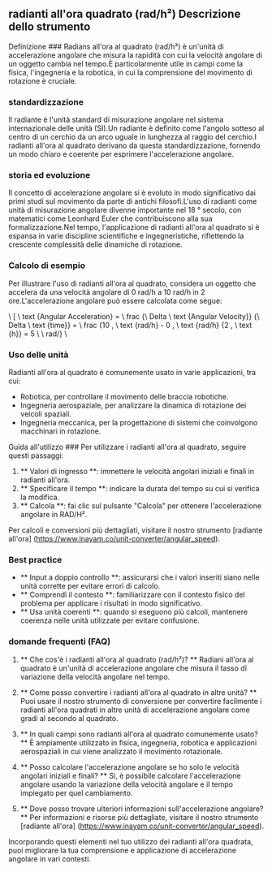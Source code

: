 ## radianti all'ora quadrato (rad/h²) Descrizione dello strumento

Definizione ###
Radians all'ora al quadrato (rad/h²) è un'unità di accelerazione angolare che misura la rapidità con cui la velocità angolare di un oggetto cambia nel tempo.È particolarmente utile in campi come la fisica, l'ingegneria e la robotica, in cui la comprensione del movimento di rotazione è cruciale.

### standardizzazione
Il radiante è l'unità standard di misurazione angolare nel sistema internazionale delle unità (SI).Un radiante è definito come l'angolo sotteso al centro di un cerchio da un arco uguale in lunghezza al raggio del cerchio.I radianti all'ora al quadrato derivano da questa standardizzazione, fornendo un modo chiaro e coerente per esprimere l'accelerazione angolare.

### storia ed evoluzione
Il concetto di accelerazione angolare si è evoluto in modo significativo dai primi studi sul movimento da parte di antichi filosofi.L'uso di radianti come unità di misurazione angolare divenne importante nel 18 ° secolo, con matematici come Leonhard Euler che contribuiscono alla sua formalizzazione.Nel tempo, l'applicazione di radianti all'ora al quadrato si è espansa in varie discipline scientifiche e ingegneristiche, riflettendo la crescente complessità delle dinamiche di rotazione.

### Calcolo di esempio
Per illustrare l'uso di radianti all'ora al quadrato, considera un oggetto che accelera da una velocità angolare di 0 rad/h a 10 rad/h in 2 ore.L'accelerazione angolare può essere calcolata come segue:

\ [
\ text {Angular Acceleration} = \ frac {\ Delta \ text {Angular Velocity}} {\ Delta \ text {time}} = \ frac {10 \, \ text {rad/h} - 0 \, \ text {rad/h} {2 \, \ text {h}} = 5 \ \ rad/}
\

### Uso delle unità
Radianti all'ora al quadrato è comunemente usato in varie applicazioni, tra cui:
- Robotica, per controllare il movimento delle braccia robotiche.
- Ingegneria aerospaziale, per analizzare la dinamica di rotazione dei veicoli spaziali.
- Ingegneria meccanica, per la progettazione di sistemi che coinvolgono macchinari in rotazione.

Guida all'utilizzo ###
Per utilizzare i radianti all'ora al quadrato, seguire questi passaggi:
1. ** Valori di ingresso **: immettere le velocità angolari iniziali e finali in radianti all'ora.
2. ** Specificare il tempo **: indicare la durata del tempo su cui si verifica la modifica.
3. ** Calcola **: fai clic sul pulsante "Calcola" per ottenere l'accelerazione angolare in RAD/H².

Per calcoli e conversioni più dettagliati, visitare il nostro strumento [radiante all'ora] (https://www.inayam.co/unit-converter/angular_speed).

### Best practice
- ** Input a doppio controllo **: assicurarsi che i valori inseriti siano nelle unità corrette per evitare errori di calcolo.
- ** Comprendi il contesto **: familiarizzare con il contesto fisico del problema per applicare i risultati in modo significativo.
- ** Usa unità coerenti **: quando si eseguono più calcoli, mantenere coerenza nelle unità utilizzate per evitare confusione.

### domande frequenti (FAQ)

1. ** Che cos'è i radianti all'ora al quadrato (rad/h²)? **
Radiani all'ora al quadrato è un'unità di accelerazione angolare che misura il tasso di variazione della velocità angolare nel tempo.

2. ** Come posso convertire i radianti all'ora al quadrato in altre unità? **
Puoi usare il nostro strumento di conversione per convertire facilmente i radianti all'ora quadrati in altre unità di accelerazione angolare come gradi al secondo al quadrato.

3. ** In quali campi sono radianti all'ora al quadrato comunemente usato? **
È ampiamente utilizzato in fisica, ingegneria, robotica e applicazioni aerospaziali in cui viene analizzato il movimento rotazionale.

4. ** Posso calcolare l'accelerazione angolare se ho solo le velocità angolari iniziali e finali? **
Sì, è possibile calcolare l'accelerazione angolare usando la variazione della velocità angolare e il tempo impiegato per quel cambiamento.

5. ** Dove posso trovare ulteriori informazioni sull'accelerazione angolare? **
Per informazioni e risorse più dettagliate, visitare il nostro strumento [radiante all'ora] (https://www.inayam.co/unit-converter/angular_speed).

Incorporando questi elementi nel tuo utilizzo dei radianti all'ora quadrata, puoi migliorare la tua comprensione e applicazione di accelerazione angolare in vari contesti.